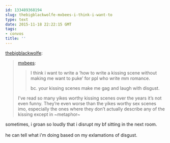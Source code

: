 ```yaml
---
id: 133489368194
slug: thebigblackwolfe-mxbees-i-think-i-want-to
type: text
date: 2015-11-18 22:22:15 GMT
tags:
- convos
title: ''
---
```

<p><a class="tumblr_blog" href="http://thebigblackwolfe.tumblr.com/post/133462817695">thebigblackwolfe</a>:</p>
<blockquote>
<p><a class="tumblr_blog" href="http://mxbees.tumblr.com/post/133461008764">mxbees</a>:</p>
<blockquote>
<p>I think i want to write a ‘how to write a kissing scene without making me want to puke’ for ppl who write mm romance. </p>

<p>bc. your kissing scenes make me gag and laugh with disgust.</p>
</blockquote>
<p>I’ve read so many yikes worthy kissing scenes over the years it’s not even funny. They’re even worse than the yikes worthy sex scenes imo, especially the ones where they don’t actually describe any of the kissing except in ~metaphor~</p>
</blockquote>

<p>sometimes, i groan so loudly that i disrupt my bf sitting in the next room.<br/><br/>he can tell what i'm doing based on my exlamations of disgust. </p>